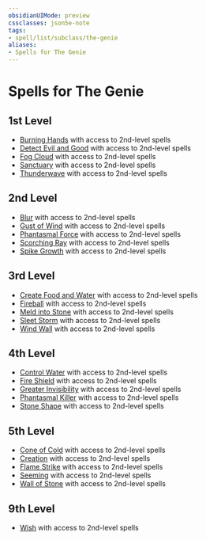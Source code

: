 ```yaml
---
obsidianUIMode: preview
cssclasses: json5e-note
tags:
- spell/list/subclass/the-genie
aliases:
- Spells for The Genie
---
```

# Spells for The Genie

## 1st Level

- [Burning Hands](/3-Mechanics/CLI/spells/burning-hands-xphb.md "XPHB") with access to 2nd-level spells
- [Detect Evil and Good](/3-Mechanics/CLI/spells/detect-evil-and-good-xphb.md "XPHB") with access to 2nd-level spells
- [Fog Cloud](/3-Mechanics/CLI/spells/fog-cloud-xphb.md "XPHB") with access to 2nd-level spells
- [Sanctuary](/3-Mechanics/CLI/spells/sanctuary-xphb.md "XPHB") with access to 2nd-level spells
- [Thunderwave](/3-Mechanics/CLI/spells/thunderwave-xphb.md "XPHB") with access to 2nd-level spells

## 2nd Level

- [Blur](/3-Mechanics/CLI/spells/blur-xphb.md "XPHB") with access to 2nd-level spells
- [Gust of Wind](/3-Mechanics/CLI/spells/gust-of-wind-xphb.md "XPHB") with access to 2nd-level spells
- [Phantasmal Force](/3-Mechanics/CLI/spells/phantasmal-force-xphb.md "XPHB") with access to 2nd-level spells
- [Scorching Ray](/3-Mechanics/CLI/spells/scorching-ray-xphb.md "XPHB") with access to 2nd-level spells
- [Spike Growth](/3-Mechanics/CLI/spells/spike-growth-xphb.md "XPHB") with access to 2nd-level spells

## 3rd Level

- [Create Food and Water](/3-Mechanics/CLI/spells/create-food-and-water-xphb.md "XPHB") with access to 2nd-level spells
- [Fireball](/3-Mechanics/CLI/spells/fireball-xphb.md "XPHB") with access to 2nd-level spells
- [Meld into Stone](/3-Mechanics/CLI/spells/meld-into-stone-xphb.md "XPHB") with access to 2nd-level spells
- [Sleet Storm](/3-Mechanics/CLI/spells/sleet-storm-xphb.md "XPHB") with access to 2nd-level spells
- [Wind Wall](/3-Mechanics/CLI/spells/wind-wall-xphb.md "XPHB") with access to 2nd-level spells

## 4th Level

- [Control Water](/3-Mechanics/CLI/spells/control-water-xphb.md "XPHB") with access to 2nd-level spells
- [Fire Shield](/3-Mechanics/CLI/spells/fire-shield-xphb.md "XPHB") with access to 2nd-level spells
- [Greater Invisibility](/3-Mechanics/CLI/spells/greater-invisibility-xphb.md "XPHB") with access to 2nd-level spells
- [Phantasmal Killer](/3-Mechanics/CLI/spells/phantasmal-killer-xphb.md "XPHB") with access to 2nd-level spells
- [Stone Shape](/3-Mechanics/CLI/spells/stone-shape-xphb.md "XPHB") with access to 2nd-level spells

## 5th Level

- [Cone of Cold](/3-Mechanics/CLI/spells/cone-of-cold-xphb.md "XPHB") with access to 2nd-level spells
- [Creation](/3-Mechanics/CLI/spells/creation-xphb.md "XPHB") with access to 2nd-level spells
- [Flame Strike](/3-Mechanics/CLI/spells/flame-strike-xphb.md "XPHB") with access to 2nd-level spells
- [Seeming](/3-Mechanics/CLI/spells/seeming-xphb.md "XPHB") with access to 2nd-level spells
- [Wall of Stone](/3-Mechanics/CLI/spells/wall-of-stone-xphb.md "XPHB") with access to 2nd-level spells

## 9th Level

- [Wish](/3-Mechanics/CLI/spells/wish-xphb.md "XPHB") with access to 2nd-level spells